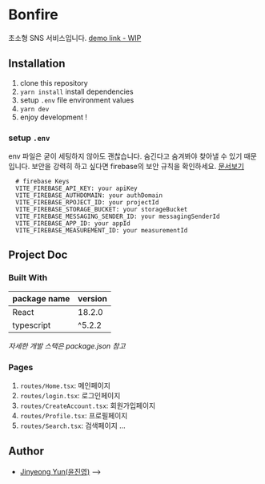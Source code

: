 # Bonfire
초소형 SNS 서비스입니다.
[demo link - WIP](https://community-type.web.app/)

## Installation
1. clone this repository
2. `yarn install` install dependencies
3. setup `.env` file environment values
4. `yarn dev`
5. enjoy development !

### setup `.env` 
env 파일은 굳이 세팅하지 않아도 괜찮습니다. 
숨긴다고 숨겨봐야 찾아낼 수 있기 때문입니다.
보안을 강력히 하고 싶다면 firebase의 보안 규칙을 확인하세요.
[문서보기](https://firebase.google.com/docs/storage/security/rules-conditions?hl=ko&authuser=0&_gl=1*1p7ux2n*_ga*MTQxNjA2MTk4OC4xNzE3MjkxODYz*_ga_CW55HF8NVT*MTcxNzI5NzY1Ni4yLjEuMTcxNzI5ODM3NC42LjAuMA..#enhance_with_firestore)
```
  # firebase Keys
  VITE_FIREBASE_API_KEY: your apiKey
  VITE_FIREBASE_AUTHDOMAIN: your authDomain
  VITE_FIREBASE_RPOJECT_ID: your projectId
  VITE_FIREBASE_STORAGE_BUCKET: your storageBucket
  VITE_FIREBASE_MESSAGING_SENDER_ID: your messagingSenderId
  VITE_FIREBASE_APP_ID: your appId
  VITE_FIREBASE_MEASUREMENT_ID: your measurementId
```


## Project Doc
### Built With

|package name|version|
|------------|-------|
|React       |18.2.0 |
|typescript  |^5.2.2 |

*자세한 개발 스택은 package.json 참고*

### Pages
1. `routes/Home.tsx`: 메인페이지
2. `routes/login.tsx`: 로그인페이지
3. `routes/CreateAccount.tsx`: 회원가입페이지
4. `routes/Profile.tsx`: 프로필페이지
5. `routes/Search.tsx`: 검색페이지
...

<!-- ## Information
- [project notion- WIP](/)
  - {포함 항목}
  - 기획 배경
  - 와이어프레임
  - 태스크
  - 관련 기술 문서 등
- ... -->

## Author
- [Jinyeong Yun(윤진영)](https://www.linkedin.com/in/jinyeong-yun-1b995317a/) -->